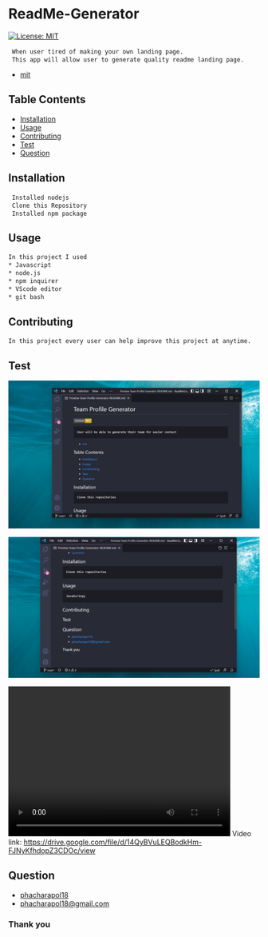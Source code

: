 # ReadMe-Generator 
[![License: MIT](https://img.shields.io/badge/License-MIT-yellow.svg)](https://opensource.org/licenses/MIT)
     
     When user tired of making your own landing page.
     This app will allow user to generate quality readme landing page.
- [mit](https://choosealicense.com/licenses/mit/)
## Table Contents

  - [Installation](#installation)
  - [Usage](#usage)
  - [Contributing](#contributing)
  - [Test](#test)
  - [Question](#question)
   
<a name="installation"></a>
## Installation
     Installed nodejs
     Clone this Repository
     Installed npm package
    
<a name="usage"></a>
## Usage
    In this project I used
    * Javascript
    * node.js
    * npm inquirer
    * VScode editor
    * git bash
   

<a name="contributing"></a>
## Contributing
    In this project every user can help improve this project at anytime.
    
<a name="test"></a>
## Test

![screenShot](imagesandvideo/screen.png)

![screenShot](imagesandvideo/Screenshot2.png)

<video  width="445" height="300" controls
 src="imagesandvideo/demo-readme.mp4" type="video/mp4">
</video>
Video link: https://drive.google.com/file/d/14QyBVuLEQBodkHm-FJNyKfhdopZ3CDOc/view
<a name="question"></a>
## Question
- [phacharapol18](https://github.com/phacharapol18)
- <a href = "mailto:phacharapol18@gmail.com" target = "_blank">phacharapol18@gmail.com</a>
### Thank you
    
    
